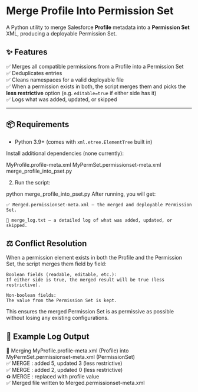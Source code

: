 # Merge Profile Into Permission Set

A Python utility to merge Salesforce **Profile** metadata into a **Permission Set** XML, producing a deployable Permission Set.

## ✨ Features
✅ Merges all compatible permissions from a Profile into a Permission Set  
✅ Deduplicates entries  
✅ Cleans namespaces for a valid deployable file  
✅ When a permission exists in both, the script merges them and picks the **less restrictive** option (e.g. `editable=true` if either side has it)  
✅ Logs what was added, updated, or skipped  

---

## 📦 Requirements
- Python 3.9+ (comes with `xml.etree.ElementTree` built in)

Install additional dependencies (none currently):

MyProfile.profile-meta.xml
MyPermSet.permissionset-meta.xml
merge_profile_into_pset.py


2. Run the script:

python merge_profile_into_pset.py
After running, you will get:

    ✅ Merged.permissionset-meta.xml – the merged and deployable Permission Set.

    📄 merge_log.txt – a detailed log of what was added, updated, or skipped.

## ⚖️ Conflict Resolution

When a permission element exists in both the Profile and the Permission Set, the script merges them field by field:

    Boolean fields (readable, editable, etc.):
    If either side is true, the merged result will be true (less restrictive).

    Non‑boolean fields:
    The value from the Permission Set is kept.

This ensures the merged Permission Set is as permissive as possible without losing any existing configurations.

## 📂 Example Log Output

🔧 Merging MyProfile.profile-meta.xml (Profile) into MyPermSet.permissionset-meta.xml (PermissionSet)  
✅ MERGE <fieldPermissions>: added 5, updated 3 (less restrictive)  
✅ MERGE <userPermissions>: added 2, updated 0 (less restrictive)  
♻️ MERGE <label>: replaced with profile value  
✅ Merged file written to Merged.permissionset-meta.xml  


